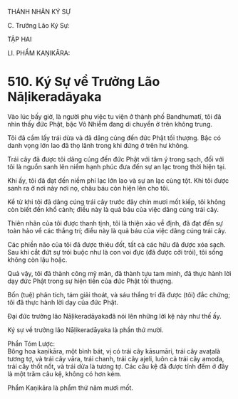 THÁNH NHÂN KÝ SỰ

C. Trưởng Lão Ký Sự:

TẬP HAI

LI. PHẨM KAṆIKĀRA:

# 510. Ký Sự về Trưởng Lão Nāḷikeradāyaka

Vào lúc bấy giờ, là người phụ việc tu viện ở thành phố Bandhumatī, tôi đã nhìn thấy đức Phật, bậc Vô Nhiễm đang di chuyển ở trên không trung.

Tôi đã cầm lấy trái dừa và đã dâng cúng đến đức Phật tối thượng. Bậc có danh vọng lớn lao đã thọ lãnh trong khi đứng ở trên hư không.

Trái cây đã được tôi dâng cúng đến đức Phật với tâm ý trong sạch, đối với tôi là nguồn sanh lên niềm hạnh phúc đưa đến sự an lạc trong thời hiện tại.

Khi ấy, tôi đã đạt đến niềm phỉ lạc lớn lao và sự an lạc cùng tột. Khi tôi được sanh ra ở nơi này nơi nọ, châu báu còn hiện lên cho tôi.

Kể từ khi tôi đã dâng cúng trái cây trước đây chín mươi mốt kiếp, tôi không còn biết đến khổ cảnh; điều này là quả báu của việc dâng cúng trái cây.

Thiên nhãn của tôi được thanh tịnh, tôi là thiện xảo về định, đã đạt đến sự toàn hảo về các thắng trí; điều này là quả báu của việc dâng cúng trái cây.

Các phiền não của tôi đã được thiêu đốt, tất cả các hữu đã được xóa sạch. Sau khi cắt đứt sự trói buộc như là con voi đực (đã được cởi trói), tôi sống không còn lậu hoặc.

Quả vậy, tôi đã thành công mỹ mãn, đã thành tựu tam minh, đã thực hành lời dạy đức Phật trong sự hiện tiền của đức Phật tối thượng.

Bốn (tuệ) phân tích, tám giải thoát, và sáu thắng trí đã được (tôi) đắc chứng; tôi đã thực hành lời dạy của đức Phật.

Đại đức trưởng lão Nāḷikeradāyakađã nói lên những lời kệ này như thế ấy.

Ký sự về trưởng lão Nāḷikeradāyaka là phần thứ mười.

Phần Tóm Lược:  
Bông hoa kaṇikāra, một bình bát, vị có trái cây kāsumāri, trái cây avaṭalà tương tợ, và trái cây vāra, trái chanh, trái cây ajeli, luôn cả trái cây amoda, trái cây thốt nốt, và trái dừa là tương tợ. Các câu kệ đã được tính đếm ở đây là một trăm câu kệ, không có hơn kém.

Phẩm Kaṇikāra là phẩm thứ năm mươi mốt.

